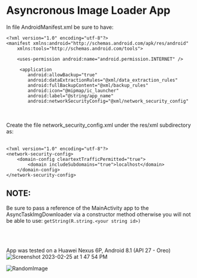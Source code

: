 # Asyncronous Image Loader App

In file AndroidManifest.xml be sure to have:
```
<?xml version="1.0" encoding="utf-8"?>
<manifest xmlns:android="http://schemas.android.com/apk/res/android"
    xmlns:tools="http://schemas.android.com/tools">

    <uses-permission android:name="android.permission.INTERNET" />
    
     <application
        android:allowBackup="true"
        android:dataExtractionRules="@xml/data_extraction_rules"
        android:fullBackupContent="@xml/backup_rules"
        android:icon="@mipmap/ic_launcher"
        android:label="@string/app_name"
        android:networkSecurityConfig="@xml/network_security_config"
```        

<br/>
<br/>
Create the file network_security_config.xml under the res/xml subdirectory as:
<br/>
<br/>

```
<?xml version="1.0" encoding="utf-8"?>
<network-security-config>
    <domain-config cleartextTrafficPermitted="true">
        <domain includeSubdomains="true">localhost</domain>
    </domain-config>
</network-security-config>
```


## NOTE:
Be sure to pass a reference of the MainActivity app to the AsyncTaskImgDownloader via a constructor method otherwise you will not be able to use: `getString(R.string.<your string id>)`

<br/>
<br/>

App was tested on a Huawei Nexus 6P, Android 8.1 (API 27 - Oreo)
![Screenshot 2023-02-25 at 1 47 54 PM](https://user-images.githubusercontent.com/94663542/221374937-cdc16385-e793-41dc-a013-a743f2d68f55.png)


![RandomImage](https://user-images.githubusercontent.com/94663542/221375154-8c545ac9-8fc1-4cb5-ab0e-d94530a18273.jpg)




        
        

